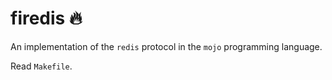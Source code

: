 # firedis 🔥

An implementation of the `redis` protocol in the `mojo` programming language.

Read `Makefile`.
